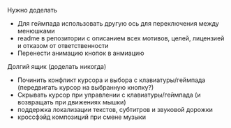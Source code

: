 Нужно доделать

* Для геймпада использовать другую ось для переключения между менюшками
* readme в репозитории с описанием всех мотивов, целей, лицензией и отказом от ответственности
* Перенести анимацию кнопок в анмиацию

Долгий ящик (доделать никогда)

* Починить конфликт курсора и выбора с клавиатуры/геймпада (передвигать курсор на выбранную кнопку?)
* Скрывать курсор при управлении с клавиатуры/геймпада (и возвращать при движениях мышки)
* поддержка локализации текстов, субтитров и звуковой дорожки
* кроссфэйд композиций при смене музыки